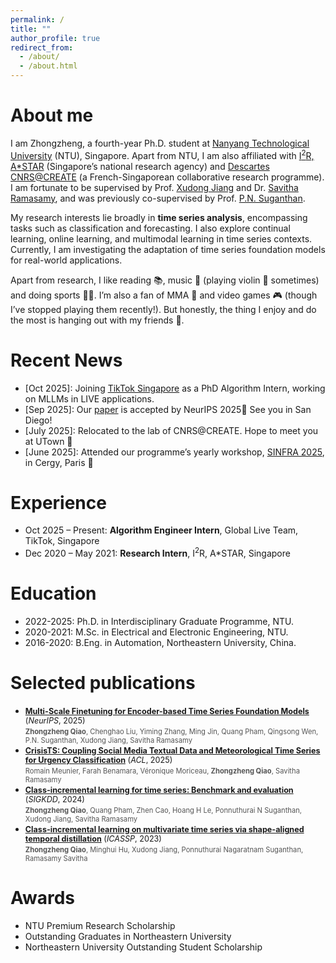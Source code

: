```yaml
---
permalink: /
title: ""
author_profile: true
redirect_from: 
  - /about/
  - /about.html
---
```


<style>
.pub-title {
  font-size: 0.9em; /* 比正文小一点 */
}

.pub-authors {
  font-size: 0.8em; /* 比正文小一点 */
  color: #555;      /* 可选，让颜色浅一点 */
}
</style>

About me
======
I am Zhongzheng, a fourth-year Ph.D. student at [Nanyang Technological University](https://www.ntu.edu.sg/) (NTU), Singapore. Apart from NTU, I am also affiliated with [I<sup>2</sup>R, A*STAR](https://www.a-star.edu.sg/i2r) (Singapore’s national research agency) and [Descartes CNRS@CREATE](https://www.cnrsatcreate.cnrs.fr/descartes/) (a French-Singaporean collaborative research programme). I am fortunate to be supervised by Prof. [Xudong Jiang](https://personal.ntu.edu.sg/exdjiang/) and Dr. [Savitha Ramasamy](https://scholar.google.com/citations?user=SLQ1lxgAAAAJ&hl=en), and was previously co-supervised by Prof. [P.N. Suganthan](https://scholar.google.com.sg/citations?user=yZNzBU0AAAAJ&hl=en). 

My research interests lie broadly in **time series analysis**, encompassing tasks such as classification and forecasting. I also explore continual learning, online learning, and multimodal learning in time series contexts. Currently, I am investigating the adaptation of time series foundation models for real-world applications.


Apart from research, I like reading 📚, music 🎵 (playing violin 🎻 sometimes) and doing sports 💪🏀. I’m also a fan of MMA 🥊 and video games 🎮 (though I’ve stopped playing them recently!). But honestly, the thing I enjoy and do the most is hanging out with my friends 🥰.


Recent News
======
* \[Oct 2025\]: Joining [TikTok Singapore](https://www.tiktok.com/about) as a PhD Algorithm Intern, working on MLLMs in LIVE applications.
* \[Sep 2025\]: Our [paper](https://arxiv.org/abs/2506.14087) is accepted by NeurIPS 2025🥳 See you in San Diego!
* \[July 2025\]: Relocated to the lab of CNRS@CREATE. Hope to meet you at UTown 🙌
* \[June 2025\]: Attended our programme’s yearly workshop, [SINFRA 2025](https://ipal.cnrs.fr/sinfra-2025-25-27-june/), in Cergy, Paris 🥐


Experience
======
* Oct 2025 – Present: **Algorithm Engineer Intern**, Global Live Team, TikTok, Singapore
* Dec 2020 – May 2021: **Research Intern**, I<sup>2</sup>R, A*STAR, Singapore



Education
======
* 2022-2025: Ph.D. in Interdisciplinary Graduate Programme, NTU.
* 2020-2021: M.Sc. in Electrical and Electronic Engineering, NTU.
* 2016-2020: B.Eng. in Automation, Northeastern University, China.



Selected publications
======


- <span class="pub-title">**[Multi-Scale Finetuning for Encoder-based Time Series Foundation Models](https://arxiv.org/abs/2506.14087)** (*NeurIPS*, 2025)</span>  
  <span class="pub-authors"><strong>Zhongzheng Qiao</strong>, Chenghao Liu, Yiming Zhang, Ming Jin, Quang Pham, Qingsong Wen, P.N. Suganthan, Xudong Jiang, Savitha Ramasamy</span>
- <span class="pub-title">**[CrisisTS: Coupling Social Media Textual Data and Meteorological Time Series for Urgency Classification](https://aclanthology.org/2025.acl-long.783/)** (*ACL*, 2025)</span>  
  <span class="pub-authors">Romain Meunier, Farah Benamara, Véronique Moriceau, <strong>Zhongzheng Qiao</strong>, Savitha Ramasamy</span>
- <span class="pub-title">**[Class-incremental learning for time series: Benchmark and evaluation](https://dl.acm.org/doi/abs/10.1145/3637528.3671581)** (*SIGKDD*, 2024)</span>  
  <span class="pub-authors"><strong>Zhongzheng Qiao</strong>, Quang Pham, Zhen Cao, Hoang H Le, Ponnuthurai N Suganthan, Xudong Jiang, Savitha Ramasamy</span>
- <span class="pub-title">**[Class-incremental learning on multivariate time series via shape-aligned temporal distillation](https://ieeexplore.ieee.org/abstract/document/10094960/)** (*ICASSP*, 2023)</span>  
  <span class="pub-authors"><strong>Zhongzheng Qiao</strong>, Minghui Hu, Xudong Jiang, Ponnuthurai Nagaratnam Suganthan, Ramasamy Savitha</span>



Awards
======
* NTU Premium Research Scholarship
* Outstanding Graduates in Northeastern University
* Northeastern University Outstanding Student Scholarship